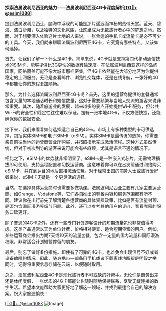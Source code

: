 **探索法属波利尼西亚的魅力——法属波利尼西亚4G卡深度解析[[TG💪+ @esim1088](https://t.me/s/esim1088)]**

提到法属波利尼西亚，脑海中浮现的可能是那片遥远而神秘的热带天堂。蓝天、碧海、洁白沙滩，以及独特的文化氛围，让这里成为无数旅行者心中的梦想之地。然而，对于想要深入体验这片土地的人来说，一张合适的手机卡或流量卡是必不可少的工具。今天，我们就来聊聊法属波利尼西亚4G卡，它究竟有哪些特点，又该如何选择。

首先，让我们了解一下什么是4G卡。简单来说，4G卡就是支持第四代移动通信技术的SIM卡，能够提供比3G更快的数据传输速度。在法属波利尼西亚这样的岛屿国家，网络覆盖可能不像大城市那样密集，但4G卡依然能在大部分地区为你提供稳定的上网服务。无论是查看邮件、浏览社交媒体，还是在线导航，一张好的4G卡都能让你的旅程更加顺畅。

那么，为什么选择法属波利尼西亚4G卡呢？首先，这里的运营商提供的套餐通常包含大量的本地通话时长和短信数量，这对于需要频繁与当地人交流的游客来说非常重要。其次，随着旅游业的发展，越来越多的景点开始提供Wi-Fi服务，但公共Wi-Fi的安全性和稳定性往往难以保证。拥有一张本地4G卡，不仅方便快捷，还能确保你的数据安全。

接下来，我们来看看如何选择适合自己的4G卡。市场上有多种类型的卡可供选择，包括实体SIM卡和电子SIM卡（eSIM）。实体SIM卡是最传统的选择，你需要亲自前往当地的运营商营业厅购买，并按照指示完成激活流程。这种方式虽然传统，但对于初次到访的游客来说可能会有些麻烦，尤其是语言不通的情况下。

相比之下，eSIM卡的优势就非常明显了。eSIM卡是一种嵌入式芯片，无需物理插拔即可使用，支持远程配置和切换运营商。这意味着你可以在出发前通过网络购买eSIM卡，并在到达目的地后直接激活使用。对于经常出国的商务人士或旅行爱好者来说，eSIM卡无疑是一个更灵活的选择。

当然，在选择具体运营商时也需要多做功课。法属波利尼西亚主要有几家主要运营商，如Orange、Vodafone等，它们各自推出的套餐内容和服务范围都有所不同。建议你在出行前先了解清楚各运营商的具体资费政策，比如是否有流量封顶、是否包含国际漫游等细节问题。此外，还可以参考其他用户的评价，看看哪家的服务口碑更好。

除了普通的4G卡之外，还有一些专门针对游客设计的短期流量包也非常值得考虑。这类产品通常以天为单位计费，价格相对便宜，适合短期停留的用户。例如，某些运营商会推出为期7天或10天的流量套餐，包含一定量的国内流量和国际漫游权限，非常适合计划短暂停留的朋友。

最后，别忘了做好备份措施。即使有了可靠的4G卡，也难免会出现信号不好或者设备故障的情况。因此，随身携带一部备用手机或者下载离线地图都是明智之举。同时，记得将重要信息存储在云端，以便随时取用。

总之，法属波利尼西亚4G卡是现代旅行者不可或缺的好帮手。无论你是商务出差还是休闲度假，一张优质的4G卡都能让你随时随地保持联系，享受无缝连接的数字生活。希望本文能帮助大家更好地了解这一领域，并找到最适合自己的解决方案。祝大家旅途愉快！

[[TG💪+ @esim1088](https://t.me/s/esim1088) ![Image](https://i.postimg.cc/4NQfJmqS/Snipaste-2025-05-13-00-14-12.png)]